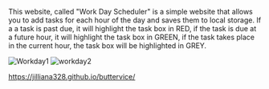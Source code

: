 This website, called "Work Day Scheduler" is a simple website that allows you to add tasks for each hour of the day and saves them to local storage.  If a a task is past due, it will highlight the task box in RED, if the task is due at a future hour, it will highlight the task box in GREEN, if the task takes place in the current hour, the task box will be highlighted in GREY.

![Workday1](https://user-images.githubusercontent.com/81400805/119017239-cbb05380-b968-11eb-932f-5c909f564143.PNG)
![workday2](https://user-images.githubusercontent.com/81400805/119017274-d7037f00-b968-11eb-9057-1ab17498d40c.PNG)


https://jilliana328.github.io/buttervice/
